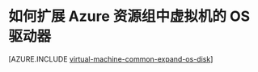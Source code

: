 <!-- ARM: tested -->

<properties
   pageTitle="如何扩展 Azure 资源组中虚拟机的 OS 驱动器 | Azure"
   description="本文演示了使用 Azure Resource Manager Powershell 来扩展虚拟机 OS 驱动器大小的方法。"
   services="virtual-machines-windows"
   documentationCenter=""
   authors="kirpasingh"
   manager="roshar"
   editor=""
   tags="azure-resource-manager"/>

<tags
   ms.service="virtual-machines-windows"
   ms.devlang="na"
   ms.topic="article"
   ms.tgt_pltfrm="vm-windows"
   ms.workload="infrastructure-services"
   ms.date="10/18/2016"
   wacn.date="12/30/2016"
   ms.author="kirpas"/>

# 如何扩展 Azure 资源组中虚拟机的 OS 驱动器

[AZURE.INCLUDE [virtual-machine-common-expand-os-disk](../../includes/virtual-machines-common-expand-os-disk.md)]

<!---HONumber=Mooncake_Quality_Review_1202_2016-->